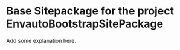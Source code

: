 Base Sitepackage for the project EnvautoBootstrapSitePackage
==============================================================

Add some explanation here.
